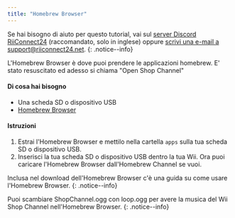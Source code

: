 ```yaml
---
title: "Homebrew Browser"
---
```


Se hai bisogno di aiuto per questo tutorial, vai sul [server Discord RiiConnect24](https://discord.gg/b4Y7jfD) (raccomandato, solo in inglese) oppure [scrivi una e-mail a support@riiconnect24.net](mailto:support@riiconnect24.net).
{: .notice--info}

L'Homebrew Browser è dove puoi prendere le applicazioni homebrew. E' stato resuscitato ed adesso si chiama "Open Shop Channel"

#### Di cosa hai bisogno
* Una scheda SD o dispositivo USB
* [Homebrew Browser](/assets/files/homebrew_browser_v0.3.9e.zip)

#### Istruzioni

1. Estrai l'Homebrew Browser e mettilo nella cartella `apps` sulla tua scheda SD o dispositivo USB.
2. Inserisci la tua scheda SD o dispositivo USB dentro la tua Wii. Ora puoi caricare l'Homebrew Browser dall'Homebrew Channel se vuoi.

Inclusa nel download dell'Homebrew Browser c'è una guida su come usare l'Homebrew Browser.
{: .notice--info}

Puoi scambiare ShopChannel.ogg con loop.ogg per avere la musica del Wii Shop Channel nell'Homebrew Browser.
{: .notice--info}

